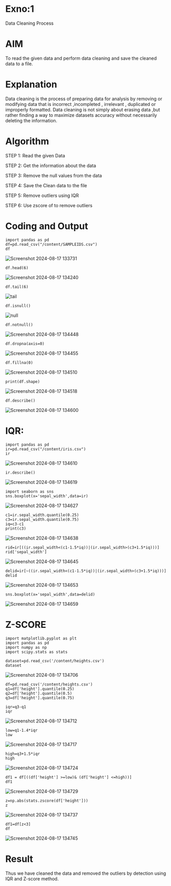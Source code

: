 # Exno:1
Data Cleaning Process

# AIM
To read the given data and perform data cleaning and save the cleaned data to a file.

# Explanation
Data cleaning is the process of preparing data for analysis by removing or modifying data that is incorrect ,incompleted , irrelevant , duplicated or improperly formatted. Data cleaning is not simply about erasing data ,but rather finding a way to maximize datasets accuracy without necessarily deleting the information.

# Algorithm
STEP 1: Read the given Data

STEP 2: Get the information about the data

STEP 3: Remove the null values from the data

STEP 4: Save the Clean data to the file

STEP 5: Remove outliers using IQR

STEP 6: Use zscore of to remove outliers

# Coding and Output
~~~
import pandas as pd
df=pd.read_csv("/content/SAMPLEIDS.csv")
df
~~~
![Screenshot 2024-08-17 133731](https://github.com/user-attachments/assets/b1cbacc0-0f7a-43ef-9e85-ef72797ee042)
```
df.head(6)
```
![Screenshot 2024-08-17 134240](https://github.com/user-attachments/assets/4d527b58-809c-4bb9-9564-1bc90ab36a7f)
~~~
df.tail(6)
~~~
![tail](https://github.com/user-attachments/assets/a42a919b-9ad9-4bb5-9cc9-f50b54cc3526)
~~~
df.isnull()
~~~
![null](https://github.com/user-attachments/assets/4651e847-13ff-454a-ad14-6cfd71d9b985)
~~~
df.notnull()
~~~
![Screenshot 2024-08-17 134448](https://github.com/user-attachments/assets/236a7d9f-3551-4f6d-9176-b7f1128d4038)

~~~
df.dropna(axis=0)
~~~
![Screenshot 2024-08-17 134455](https://github.com/user-attachments/assets/86a150fb-a742-4580-b1f5-43782f062184)
~~~
df.fillna(0)
~~~
![Screenshot 2024-08-17 134510](https://github.com/user-attachments/assets/03b83136-dea5-4824-abe2-a2ea66c164ff)
~~~
print(df.shape)
~~~
![Screenshot 2024-08-17 134518](https://github.com/user-attachments/assets/8fd5d9d6-06f8-4dc3-8089-076c47b8d20d)
~~~
df.describe()
~~~
![Screenshot 2024-08-17 134600](https://github.com/user-attachments/assets/832427ba-9a92-4105-a180-1b3f8d531915)
# IQR:
~~~
import pandas as pd
ir=pd.read_csv("/content/iris.csv")
ir
~~~
![Screenshot 2024-08-17 134610](https://github.com/user-attachments/assets/e63f896a-8f97-4b28-875c-27ad7b3b19f9)
~~~
ir.describe()
~~~
![Screenshot 2024-08-17 134619](https://github.com/user-attachments/assets/8ef8ed5a-dfa6-4087-a5dc-d3bc2eec0302)
~~~
import seaborn as sns
sns.boxplot(x='sepal_width',data=ir)
~~~
![Screenshot 2024-08-17 134627](https://github.com/user-attachments/assets/ee55a266-e105-4417-984b-6f31fb6d93c7)
~~~
c1=ir.sepal_width.quantile(0.25)
c3=ir.sepal_width.quantile(0.75)
iq=c3-c1
print(c3)
~~~
![Screenshot 2024-08-17 134638](https://github.com/user-attachments/assets/417615b6-b710-48dd-bc0a-4fd444ed16ba)
~~~
rid=ir[((ir.sepal_width<(c1-1.5*iq))|(ir.sepal_width>(c3+1.5*iq)))]
rid['sepal_width']
~~~
![Screenshot 2024-08-17 134645](https://github.com/user-attachments/assets/425cef6d-cd8e-45a5-b21b-c0ad113a8002)
~~~
delid=ir[~((ir.sepal_width<(c1-1.5*iq))|(ir.sepal_width>(c3+1.5*iq)))]
delid
~~~
![Screenshot 2024-08-17 134653](https://github.com/user-attachments/assets/11c04a31-a571-4b06-acca-20d4d48ca429)
~~~
sns.boxplot(x='sepal_width',data=delid)
~~~
![Screenshot 2024-08-17 134659](https://github.com/user-attachments/assets/2fc13aea-8934-45ac-bb3a-bd8f209bd7f4)
# Z-SCORE
~~~
import matplotlib.pyplot as plt
import pandas as pd
import numpy as np
import scipy.stats as stats

dataset=pd.read_csv('/content/heights.csv')
dataset
~~~
![Screenshot 2024-08-17 134706](https://github.com/user-attachments/assets/b244041b-da3b-4fce-91a7-3b3179b3a2f0)
~~~
df=pd.read_csv('/content/heights.csv')
q1=df['height'].quantile(0.25)
q2=df['height'].quantile(0.5)
q3=df['height'].quantile(0.75)

iqr=q3-q1
iqr
~~~
![Screenshot 2024-08-17 134712](https://github.com/user-attachments/assets/d54639ac-fcda-4ac9-a987-5d4e69d1a228)
~~~
low=q1-1.4*iqr
low
~~~
![Screenshot 2024-08-17 134717](https://github.com/user-attachments/assets/bf609cba-fcbd-498f-a9c1-1654c92a2926)
~~~
high=q3+1.5*iqr
high
~~~
![Screenshot 2024-08-17 134724](https://github.com/user-attachments/assets/2a8e87c6-fa56-496b-ad49-e79e34ed4898)
~~~
df1 = df[((df['height'] >=low)& (df['height'] <=high))]
df1
~~~
![Screenshot 2024-08-17 134729](https://github.com/user-attachments/assets/1b5addd2-825c-487f-be73-d674e843c8cc)
~~~
z=np.abs(stats.zscore(df['height']))
z
~~~
![Screenshot 2024-08-17 134737](https://github.com/user-attachments/assets/2381afe9-604c-4c42-861e-2a70f7d15321)
~~~
df1=df[z<3]
df
~~~
![Screenshot 2024-08-17 134745](https://github.com/user-attachments/assets/ff944025-0b51-4b58-863d-caa02148c45c)

# Result
 Thus we have cleaned the data and removed the outliers by detection using IQR and Z-score method.       
